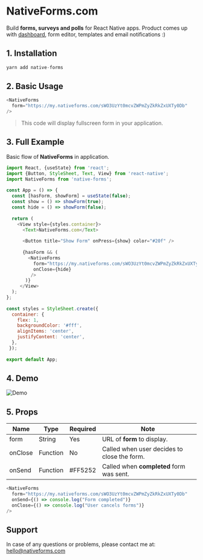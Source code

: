 ﻿# NativeForms.com

Build **forms, surveys and polls** for React Native apps.
Product comes up with [dashboard](link_to_screenshot), form editor, templates and email notifications :)


## 1. Installation
```js
yarn add native-forms
```
## 2. Basic Usage

```js
<NativeForms  
  form="https://my.nativeforms.com/sWO3UzYt0mcvZWPmZyZkRkZxUXTy0Db"  
/>
```
<blockquote>
  This code will display fullscreen form in your application.
</blockquote>

## 3. Full Example

Basic flow of **NativeForms** in application.

```js
import React, {useState} from 'react';  
import {Button, StyleSheet, Text, View} from 'react-native';  
import NativeForms from 'native-forms';  
  
const App = () => {  
  const [hasForm, showForm] = useState(false);  
  const show = () => showForm(true);  
  const hide = () => showForm(false);  
  
  return (  
    <View style={styles.container}>  
	  <Text>NativeForms.com</Text>  
	  
	  <Button title="Show Form" onPress={show} color="#20f" />  
	  
	  {hasForm && (  
	    <NativeForms  
	      form="https://my.nativeforms.com/sWO3UzYt0mcvZWPmZyZkRkZxUXTy0Db"  
	      onClose={hide}  
	     />
	   )}
	 </View>  
  );
};  
  
const styles = StyleSheet.create({  
  container: {  
    flex: 1,  
    backgroundColor: '#fff',  
    alignItems: 'center',  
    justifyContent: 'center',  
  },
 });  
  
export default App;
```

## 4. Demo
![Demo](https://raw.githubusercontent.com/venits/react-native-map-clustering/master/demo.gif)

## 5. Props

| Name               | Type   | Required | Note                                                           |
|--------------------|--------|---------|----------------------------------------------------------------|
| form         | String   | Yes    | URL of **form** to display.       |
| onClose       | Function | No | Called when user decides to close the form.                                         |
| onSend   | Function | #FF5252 | Called when **completed** form was sent.                                   |

```js
<NativeForms  
  form="https://my.nativeforms.com/sWO3UzYt0mcvZWPmZyZkRkZxUXTy0Db"  
  onSend={() => console.log("Form completed")}  
  onClose={() => console.log("User cancels forms")}  
/>
```
	

## Support

In case of any questions  or problems, please contact me at:
[hello@nativeforms.com](mailto:tomasz.przybyl.it@gmail.com)
